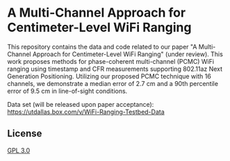 # A Multi-Channel Approach for Centimeter-Level WiFi Ranging

This repository contains the data and code related to our paper "A Multi-Channel Approach for Centimeter-Level WiFi Ranging" (under review). This work proposes methods for phase-coherent multi-channel (PCMC) WiFi ranging using timestamp and CFR measurements supporting 802.11az Next Generation Positioning. Utilizing our proposed PCMC technique with 16 channels, we demonstrate a median error of 2.7 cm and a 90th percentile error of 9.5 cm in line-of-sight conditions.

Data set (will be released upon paper acceptance):  
https://utdallas.box.com/v/WiFi-Ranging-Testbed-Data

## License
[GPL 3.0](https://choosealicense.com/licenses/gpl-3.0/)
